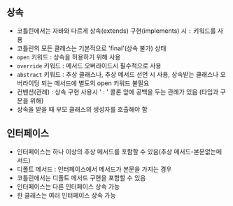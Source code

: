 ## 상속
- 코틀린에서는 자바와 다르게 상속(extends) 구현(implements) 시 `:` 키워드를 사용
- 코틀린의 모든 클래스는 기본적으로 'final'(상속 불가) 상태
- `open` 키워드 : 상속을 허용하기 위해 사용
- `override` 키워드 : 메서드 오버라이드시 필수적으로 사용
- `abstract` 키워드 : 추상 클래스나, 추상 메서드 선언 시 사용,
  상속받는 클래스나 오버라이딩 되는 메서드에 별도의 open 키워드 불필요
- 컨벤션(관례) : 상속 구현 사용시 ' : ' 콜론 앞에 공백을 두는 관례가 있음 (타입과 구분을 위해)
- 상속을 받을 때 부모 클래스의 생성자를 호출해야 함

## 인터페이스
- 인터페이스는 하나 이상의 추상 메서드를 포함할 수 있음(추상 메서드-본문없는메서드)
- 디폴트 메서드 : 인터페이스에서 메서드가 본문을 가지는 경우
- 코틀린에서는 디폴트 메서드 구현을 포함할 수 있음
- 인터페이스는 다른 인터페이스 상속 가능
- 한 클래스는 여러 인터페이스 상속 가능